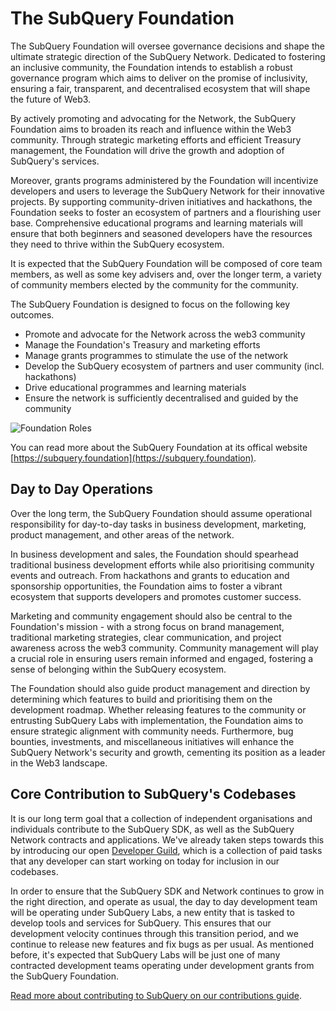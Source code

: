# The SubQuery Foundation

The SubQuery Foundation will oversee governance decisions and shape the ultimate strategic direction of the SubQuery Network. Dedicated to fostering an inclusive community, the Foundation intends to establish a robust governance program which aims to deliver on the promise of inclusivity, ensuring a fair, transparent, and decentralised ecosystem that will shape the future of Web3.

By actively promoting and advocating for the Network, the SubQuery Foundation aims to broaden its reach and influence within the Web3 community. Through strategic marketing efforts and efficient Treasury management, the Foundation will drive the growth and adoption of SubQuery's services.

Moreover, grants programs administered by the Foundation will incentivize developers and users to leverage the SubQuery Network for their innovative projects. By supporting community-driven initiatives and hackathons, the Foundation seeks to foster an ecosystem of partners and a flourishing user base. Comprehensive educational programs and learning materials will ensure that both beginners and seasoned developers have the resources they need to thrive within the SubQuery ecosystem.

It is expected that the SubQuery Foundation will be composed of core team members, as well as some key advisers and, over the longer term, a variety of community members elected by the community for the community.

The SubQuery Foundation is designed to focus on the following key outcomes.

- Promote and advocate for the Network across the web3 community
- Manage the Foundation's Treasury and marketing efforts
- Manage grants programmes to stimulate the use of the network
- Develop the SubQuery ecosystem of partners and user community (incl. hackathons)
- Drive educational programmes and learning materials
- Ensure the network is sufficiently decentralised and guided by the community

![Foundation Roles](/assets/img/governance/foundation-roles.png)

You can read more about the SubQuery Foundation at its offical website [https://subquery.foundation](https://subquery.foundation).

## Day to Day Operations

Over the long term, the SubQuery Foundation should assume operational responsibility for day-to-day tasks in business development, marketing, product management, and other areas of the network.

In business development and sales, the Foundation should spearhead traditional business development efforts while also prioritising community events and outreach. From hackathons and grants to education and sponsorship opportunities, the Foundation aims to foster a vibrant ecosystem that supports developers and promotes customer success.

Marketing and community engagement should also be central to the Foundation's mission - with a strong focus on brand management, traditional marketing strategies, clear communication, and project awareness across the web3 community. Community management will play a crucial role in ensuring users remain informed and engaged, fostering a sense of belonging within the SubQuery ecosystem.

The Foundation should also guide product management and direction by determining which features to build and prioritising them on the development roadmap. Whether releasing features to the community or entrusting SubQuery Labs with implementation, the Foundation aims to ensure strategic alignment with community needs. Furthermore, bug bounties, investments, and miscellaneous initiatives will enhance the SubQuery Network's security and growth, cementing its position as a leader in the Web3 landscape.

## Core Contribution to SubQuery's Codebases

It is our long term goal that a collection of independent organisations and individuals contribute to the SubQuery SDK, as well as the SubQuery Network contracts and applications. We've already taken steps towards this by introducing our open [Developer Guild](../community.md#developer-guild), which is a collection of paid tasks that any developer can start working on today for inclusion in our codebases.

In order to ensure that the SubQuery SDK and Network continues to grow in the right direction, and operate as usual, the day to day development team will be operating under SubQuery Labs, a new entity that is tasked to develop tools and services for SubQuery. This ensures that our development velocity continues through this transition period, and we continue to release new features and fix bugs as per usual. As mentioned before, it's expected that SubQuery Labs will be just one of many contracted development teams operating under development grants from the SubQuery Foundation.

[Read more about contributing to SubQuery on our contributions guide](../community.md).

